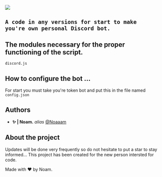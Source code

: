 ![](https://i.servimg.com/u/f66/20/08/95/81/sans_t11.png)

## `A code in any versions for start to make you're own personal Discord bot.`

















## The modules necessary for the proper functioning of the script.

``discord.js``

## How to configure the bot ...


For start you must take you're token bot and put this in the file named ``config.json``

## Authors

* **✨ | Noam.** _alias_ [@Noaaam](https://github.com/Noaaam)

## About the project

Updates will be done very frequently so do not hesitate to put a star to stay informed...
This project has been created for the new person intersted for code.

Made with ❤️ by Noam.



